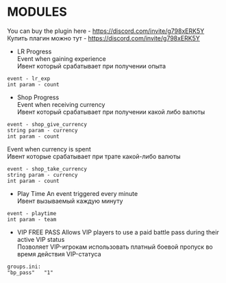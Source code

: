 # MODULES
You can buy the plugin here - https://discord.com/invite/g798xERK5Y
Купить плагин можно тут - https://discord.com/invite/g798xERK5Y

- LR Progress<br>
Event when gaining experience<br>
Ивент который срабатывает при получении опыта
```
event - lr_exp
int param - count
```

- Shop Progress<br>
Event when receiving currency<br>
Ивент который срабатывает при получении какой либо валюты
```
event - shop_give_currency
string param - currency
int param - count
```
Event when currency is spent<br>
Ивент которые срабатывает при трате какой-либо валюты
```
event - shop_take_currency
string param - currency
int param - count
```

- Play Time
An event triggered every minute<br>
Ивент вызываемый каждую минуту<br>
```
event - playtime
int param - team
``` 

- VIP FREE PASS
Allows VIP players to use a paid battle pass during their active VIP status<br>
Позволяет VIP-игрокам использовать платный боевой пропуск во время действия VIP-статуса<br>
```
groups.ini: 
"bp_pass"   "1"
```